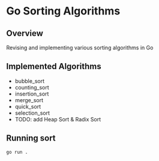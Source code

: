 # Go Sorting Algorithms

## Overview
Revising and implementing various sorting algorithms in Go

## Implemented Algorithms
- bubble_sort
- counting_sort
- insertion_sort
- merge_sort
- quick_sort
- selection_sort
- TODO: add Heap Sort & Radix Sort


## Running sort
```bash
go run .
```
